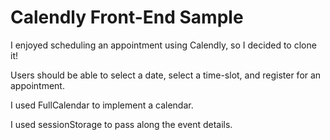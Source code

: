 # Calendly Front-End Sample

I enjoyed scheduling an appointment using Calendly, so I decided to clone it! 

Users should be able to select a date, select a time-slot, and register for an appointment.

I used FullCalendar to implement a calendar. 

I used sessionStorage to pass along the event details. 
